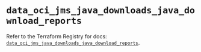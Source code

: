 # `data_oci_jms_java_downloads_java_download_reports`

Refer to the Terraform Registry for docs: [`data_oci_jms_java_downloads_java_download_reports`](https://registry.terraform.io/providers/oracle/oci/7.19.0/docs/data-sources/jms_java_downloads_java_download_reports).
